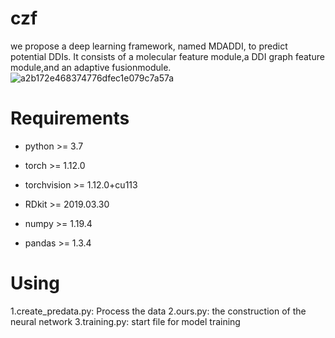 # czf
we propose a deep learning framework, named MDADDI, to predict potential DDIs. It consists of a molecular feature module,a DDI graph feature module,and an adaptive fusionmodule.
![a2b172e468374776dfec1e079c7a57a](https://github.com/user-attachments/assets/23190805-49e0-45cb-9d97-545251586450)

# Requirements
+ python >= 3.7
+ torch >= 1.12.0

+ torchvision >= 1.12.0+cu113
+ RDkit >= 2019.03.30
+ numpy >= 1.19.4
+ pandas >= 1.3.4

# Using
  1.create_predata.py: Process the data
  2.ours.py: the construction of the neural network
  3.training.py: start file for model training
